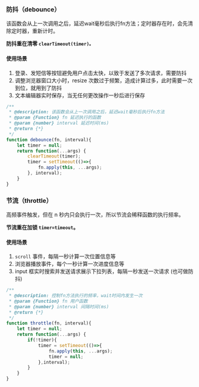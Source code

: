 ### 防抖（debounce）

该函数会从上一次调用之后，延迟wait毫秒后执行fn方法；定时器存在时，会先清除定时器，重新计时。

**防抖重在清零 `clearTimeout(timer)。`**

#### 使用场景
1.  登录、发短信等按钮避免用户点击太快，以致于发送了多次请求，需要防抖
2.  调整浏览器窗口大小时，resize 次数过于频繁，造成计算过多，此时需要一次到位，就用到了防抖
3.  文本编辑器实时保存，当无任何更改操作一秒后进行保存

```ts
/**
 * @description: 该函数会从上一次调用之后，延迟wait毫秒后执行fn方法
 * @param {Function} fn 延迟执行的函数
 * @param {number} interval 延迟时间(ms)
 * @return {*}
 */
function debounce(fn, interval){
    let timer = null;
    return function(...args) {
        clearTimeout(timer);
        timer = setTimeout(()=>{
            fn.apply(this, ...args);
        }, interval);
    }
}
```

### 节流（throttle）

高频事件触发，但在 n 秒内只会执行一次，所以节流会稀释函数的执行频率。

**节流重在加锁 `timer=timeout`。**

#### 使用场景
1.  `scroll` 事件，每隔一秒计算一次位置信息等
2.  浏览器播放事件，每个一秒计算一次进度信息等
3.  input 框实时搜索并发送请求展示下拉列表，每隔一秒发送一次请求 (也可做防抖)

```ts
/**
 * @description: 控制fn方法执行的频率，wait时间内发生一次
 * @param {Function} fn 用户函数
 * @param {number} interval 间隔时间(ms)
 * @return {*}
 */
function throttle(fn, interval){
    let timer = null;
    return function(...args) {
        if(!timer){
            timer = setTimeout(()=>{
                fn.apply(this, ...args);
                timer = null;
            },interval);
        }
    }
}
```
